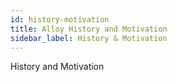 ```yaml
---
id: history-motivation
title: Alloy History and Motivation
sidebar_label: History & Motivation
---
```


History and Motivation